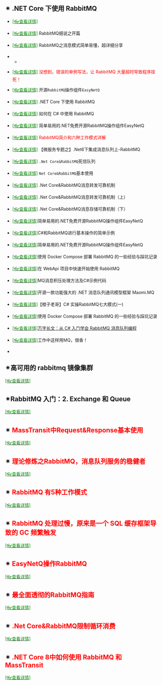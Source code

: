 <br/>

## ✴ .NET Core 下使用 RabbitMQ

- [<span style='color:#008B00'>[👓查看详情]</span>](https://mp.weixin.qq.com/s?__biz=MjM5MzI5Mzg1OA==&mid=2247486106&idx=3&sn=f5c02b5c54113a2b5e65f49c566bddc5&chksm=a69879d791eff0c147ec60ce9407acbfefe120dbee816912c051e5cecf9a1c782f46e66c7eb5&mpshare=1&scene=23&srcid=0126eLWIXQks2F1ryUVDrV58&sharer_sharetime=1611629475603&sharer_shareid=59de2f213c6a6639f6a4600116f6fabf#rd ':target=_blank') 
- [<span style='color:#008B00'>[👓查看详情]</span>](https://mp.weixin.qq.com/s?__biz=MzAwNTMxMzg1MA==&mid=2654092450&idx=4&sn=fbf50342c5953660c84e15ce1fee271e&chksm=80d818f7b7af91e1340b565e05cb7df5d65b256ee46a1de03c993a9c75d8ffd3b51dc64fc74e&mpshare=1&scene=23&srcid=0730AfTH0TLCQ1q4aXuAJINR&sharer_sharetime=1659187638680&sharer_shareid=a6c83a6b87e114417312bf85e473adcb#rd ':target=_blank') RabbitMQ细说之开篇
- [<span style='color:#008B00'>[👓查看详情]</span>](https://mp.weixin.qq.com/s?__biz=MzAwNTMxMzg1MA==&mid=2654093537&idx=4&sn=79618cc8c8b502b5cd9b2568205bbfcf&chksm=80d864b4b7afeda21a00a0f1b4c16e570be0cc7d5d11ecd553315085e4e03f6a40f5fde646f7&mpshare=1&scene=23&srcid=092034FLTbU7Myu3q4h5cMIH&sharer_sharetime=1663660261776&sharer_shareid=a6c83a6b87e114417312bf85e473adcb#rd ':target=_blank') RabbitMQ之消息模式简单易懂，超详细分享
- -
- [<span style='color:#008B00'>[👓查看详情]</span>](https://mp.weixin.qq.com/s?__biz=MjM5MzI5Mzg1OA==&mid=2247491695&idx=1&sn=662b4c87396e026cce2e5ed64d82cdc8&chksm=a69b932291ec1a3456679b4605907d7d29bccf01bbe7affea589027540c7153c7319fc7e7feb&mpshare=1&scene=23&srcid=1228f59UsBMoACmJfP4cy1Jg&sharer_sharetime=1640679598460&sharer_shareid=59de2f213c6a6639f6a4600116f6fabf#rd ':target=_blank') <span style='color:red'>没想到，错误的单例写法，让 RabbitMQ 大量超时导致程序挂死！</span>

- [<span style='color:#008B00'>[👓查看详情]</span>](https://mp.weixin.qq.com/s?__biz=MjM5MzI5Mzg1OA==&mid=2247488193&idx=3&sn=2505e60e5936a0e23f2619577504bfd6&chksm=a698618c91efe89a7ca8be0f1c52813ac5eb247ef9c650ce5592f3bf8f1293712c36612bfb02&mpshare=1&scene=23&srcid=12150ALuSYU0L9dTjlOr1cK2&sharer_sharetime=1608003065771&sharer_shareid=59de2f213c6a6639f6a4600116f6fabf#rd ':target=_blank') 开源`RabbitMQ`操作组件`EasyNetQ`
- [<span style='color:#008B00'>[👓查看详情]</span>](https://mp.weixin.qq.com/s?__biz=MjM5MzI5Mzg1OA==&mid=2247486106&idx=3&sn=f5c02b5c54113a2b5e65f49c566bddc5&chksm=a69879d791eff0c147ec60ce9407acbfefe120dbee816912c051e5cecf9a1c782f46e66c7eb5&mpshare=1&scene=23&srcid=0126eLWIXQks2F1ryUVDrV58&sharer_sharetime=1611629475603&sharer_shareid=59de2f213c6a6639f6a4600116f6fabf#rd ':target=_blank') .NET Core 下使用 RabbitMQ
- [<span style='color:#008B00'>[👓查看详情]</span>](https://mp.weixin.qq.com/s?__biz=MjM5MzI5Mzg1OA==&mid=2247487845&idx=1&sn=c03fe2cc07be41576bd76d1ccc46b301&chksm=a698622891efeb3e54df9ed0802a5aaffe445571709bae2cfdd7faf41a99fe10c2fc7d5715fd&mpshare=1&scene=23&srcid=02089IbYKbN97lIk3IS3XNnr&sharer_sharetime=1612767880898&sharer_shareid=59de2f213c6a6639f6a4600116f6fabf#rd ':target=_blank') 如何在 C# 中使用 RabbitMQ
- [<span style='color:#008B00'>[👓查看详情]</span>](https://mp.weixin.qq.com/s?__biz=MjM5MzI5Mzg1OA==&mid=2247488193&idx=3&sn=2505e60e5936a0e23f2619577504bfd6&chksm=a698618c91efe89a7ca8be0f1c52813ac5eb247ef9c650ce5592f3bf8f1293712c36612bfb02&mpshare=1&scene=23&srcid=02080HiI188jgGNxnFcVp6uY&sharer_sharetime=1612768703435&sharer_shareid=59de2f213c6a6639f6a4600116f6fabf#rd ':target=_blank') 简单易用的.NET免费开源RabbitMQ操作组件EasyNetQ
- [<span style='color:#008B00'>[👓查看详情]</span>](https://mp.weixin.qq.com/s?__biz=MzAwNTMxMzg1MA==&mid=2654085743&idx=2&sn=59c3b7b859c3d5c2f29fafc99fed30e5&chksm=80d8063ab7af8f2c559d3c8bcd8a831ad5fa3f222f323e9224303b8a86d2666dd623bbc05f19&mpshare=1&scene=23&srcid=0903nSGdbF9iNtAnpfJWU2A8&sharer_sharetime=1630631471849&sharer_shareid=59de2f213c6a6639f6a4600116f6fabf#rd ':target=_blank') <span style='color:red'>RabbitMQ简介和六种工作模式详解</span>
- [<span style='color:#008B00'>[👓查看详情]</span>](https://mp.weixin.qq.com/s?__biz=MzAwNTMxMzg1MA==&mid=2654091211&idx=7&sn=706f40b60733bee170926513581979f4&chksm=80d8139eb7af9a885e4e8cd11528d8c2aa1490b1121e36239d7d1432ec4d71442a07491cf834&mpshare=1&scene=23&srcid=0623Lf6CDig9KlgMhOIeSnKw&sharer_sharetime=1655943209595&sharer_shareid=a6c83a6b87e114417312bf85e473adcb#rd ':target=_blank') 【微服务专题之】.Net6下集成消息队列上-RabbitMQ
- [<span style='color:#008B00'>[👓查看详情]</span>](https://mp.weixin.qq.com/s?__biz=MzU2OTY3MTYzOA==&mid=2247490801&idx=1&sn=db3b0c536117ad2d99c462cb15babe97&chksm=fcfa7648cb8dff5e73242ff206f2b6cceb141502552a7a32a886790bd8e817592051ca1d7b3b&mpshare=1&scene=23&srcid=08315AH4papJK7vU68ou4xI4&sharer_sharetime=1661942872291&sharer_shareid=a6c83a6b87e114417312bf85e473adcb#rd ':target=_blank') `.Net Core&RabbitMQ`死信队列
- [<span style='color:#008B00'>[👓查看详情]</span>](https://mp.weixin.qq.com/s?__biz=MzU2OTY3MTYzOA==&mid=2247490885&idx=1&sn=c45b6fdee0b2a2a5a145c619940e9ec2&chksm=fcfa77fccb8dfeea68899807d4b635ec44307f4ffff4abcdcd767871379caed0a5d76727232c&mpshare=1&scene=23&srcid=0901CTMvvO7WFMbly2UdftsH&sharer_sharetime=1661997679740&sharer_shareid=a6c83a6b87e114417312bf85e473adcb#rd ':target=_blank') `Net Core&RabbitMQ`基本使用
- [<span style='color:#008B00'>[👓查看详情]</span>](https://mp.weixin.qq.com/s?__biz=MzU2OTY3MTYzOA==&mid=2247490923&idx=1&sn=10b253d5aebecc61e15604232b375c9a&chksm=fcfa77d2cb8dfec498841cc9ee49ebeb1bfcca0357ac7d0a0132f3a2a11ac9d41f143144f183&mpshare=1&scene=23&srcid=0902wB8igPCHZZICzIRvKwtt&sharer_sharetime=1662123255436&sharer_shareid=a6c83a6b87e114417312bf85e473adcb#rd ':target=_blank') .Net Core&RabbitMQ消息转发可靠机制
- [<span style='color:#008B00'>[👓查看详情]</span>](https://mp.weixin.qq.com/s?__biz=MzAwNTMxMzg1MA==&mid=2654093347&idx=3&sn=a85d14dd67ce3d8fe8e4bde3a52a1bf8&chksm=80d86476b7afed60f3d41f7729af124e0cbd40578301e9ef7233dcd3808875528806a05e8801&mpshare=1&scene=23&srcid=0904xna8vYS1whJDsb6R81aC&sharer_sharetime=1662272915644&sharer_shareid=a6c83a6b87e114417312bf85e473adcb#rd ':target=_blank') .Net Core&RabbitMQ消息转发可靠机制（上）
- [<span style='color:#008B00'>[👓查看详情]</span>](https://mp.weixin.qq.com/s?__biz=MzAwNTMxMzg1MA==&mid=2654093347&idx=4&sn=a70c700cbec0dc506af94f07e35e3684&chksm=80d86476b7afed608fa19feacf5b354c6dcd7efd3bc27f3cafdd087918e15d5c8a5f204fc19f&mpshare=1&scene=23&srcid=0904OS2En4MFx5v61KI7A9f8&sharer_sharetime=1662272932542&sharer_shareid=a6c83a6b87e114417312bf85e473adcb#rd ':target=_blank') .Net Core&RabbitMQ消息存储可靠机制（下）
- [<span style='color:#008B00'>[👓查看详情]</span>](https://mp.weixin.qq.com/s?__biz=MzAwNTMxMzg1MA==&mid=2654096425&idx=4&sn=e5796f076db4b072da9959d3cc064aca&chksm=80d8687cb7afe16acf666c75986fd90f468f45da46b62fd34693be158c6c5d19879377082550&mpshare=1&scene=23&srcid=0416cZcfq0QIHECr3hC4So19&sharer_sharetime=1681639064195&sharer_shareid=a6c83a6b87e114417312bf85e473adcb#rd ':target=_blank')简单易用的.NET免费开源RabbitMQ操作组件EasyNetQ
- [<span style='color:#008B00'>[👓查看详情]</span>](https://mp.weixin.qq.com/s?__biz=MzAwNTMxMzg1MA==&mid=2654097681&idx=7&sn=089ba43b07dde65cc1a0bef806fa67b0&chksm=80d87544b7affc52e1296eaffeac2b59710eb6411332e87f28d349068c073f93db04e694d12c&mpshare=1&scene=23&srcid=1024AfDoZfuDoPOgFIxvkV3b&sharer_shareinfo=c61472bdc8ee82e0ccd292b6697a09ba&sharer_shareinfo_first=c61472bdc8ee82e0ccd292b6697a09ba#rd ':target=_blank')C#和RabbitMQ进行基本操作的简单示例
- [<span style='color:#008B00'>[👓查看详情]</span>](https://mp.weixin.qq.com/s?__biz=MzAwNTMxMzg1MA==&mid=2654097940&idx=4&sn=0430893d187297d39e2155a4e89e1c7d&chksm=80d87641b7afff578b2cc0762f32b7f302ab281a24127eb9f817ed5a8fdc4e554d4f9e3be58a&mpshare=1&scene=23&srcid=1120T6Tms8v1WjcdTC8hJrzf&sharer_shareinfo=a254662ca828148c2e8d6dc04917de19&sharer_shareinfo_first=a254662ca828148c2e8d6dc04917de19#rd ':target=_blank')简单易用的.NET免费开源RabbitMQ操作组件EasyNetQ
- [<span style='color:#008B00'>[👓查看详情]</span>](https://www.cnblogs.com/morang/p/devops-rabbitmq-install.html ':target=_blank')使用 Docker Compose 部署 RabbitMQ 的一些经验与踩坑记录
- [<span style='color:#008B00'>[👓查看详情]</span>](https://mp.weixin.qq.com/s?__biz=MzU2OTY3MTYzOA==&mid=2247492370&idx=1&sn=9dceb21c2d7d729fc4bca786ec624611&chksm=fcf989abcb8e00bd61cd1d286c2265ddafe01b3465547aae6e1457949f67b6fbdea9e41bae8d&mpshare=1&scene=23&srcid=0517siTKF48L2BfP0ngJDTja&sharer_shareinfo=c70924b86906b76a76dca243e102b3a4&sharer_shareinfo_first=c70924b86906b76a76dca243e102b3a4#rd ':target=_blank')在 WebApi 项目中快速开始使用 RabbitMQ
- [<span style='color:#008B00'>[👓查看详情]</span>](https://mp.weixin.qq.com/s?__biz=MzAwNTMxMzg1MA==&mid=2654099626&idx=3&sn=d248dcb6fa7e0ba345eb4201ed4519e4&chksm=80d87cffb7aff5e92aa84e48f9555ddd87db3cb725e11e07b87f2788042f1495a9035abecee2&mpshare=1&scene=23&srcid=0619jh5B97G6gL6GQuAMp7dz&sharer_shareinfo=ed9d29e154c96e12f907e95c4cd8fccf&sharer_shareinfo_first=ed9d29e154c96e12f907e95c4cd8fccf#rd ':target=_blank')MQ消息积压处理方法及C#示例代码
- [<span style='color:#008B00'>[👓查看详情]</span>](https://mp.weixin.qq.com/s?__biz=MzU4MzIyNDA0MQ==&mid=2247523850&idx=3&sn=dbf0b2b38d8c12d768ff1ac48bf74697&chksm=fdae818ccad9089a92cc53b7d1b4164a78fe6202474fefe098479bf7a4461876996be027933c&mpshare=1&scene=23&srcid=0722wGBwnDUum1oTGfOxjYzv&sharer_shareinfo=053df44244a006b85803cfa23f4b1865&sharer_shareinfo_first=053df44244a006b85803cfa23f4b1865#rd ':target=_blank')开源一款功能强大的 .NET 消息队列通讯模型框架 Maomi.MQ
- [<span style='color:#008B00'>[👓查看详情]</span>](https://mp.weixin.qq.com/s?__biz=MzAwNTMxMzg1MA==&mid=2654100661&idx=6&sn=e2368574c7da700cf18ffc46cdc72941&chksm=811bf9b3114444c8628c09e4ad0825f3869544e1030ca816cf97e81d1366791f90a671cdf4bd&mpshare=1&scene=23&srcid=1119PFF805EbgPcORvKSlt9l&sharer_shareinfo=261b484716ef03191fff8a8856a643ab&sharer_shareinfo_first=261b484716ef03191fff8a8856a643ab#rd ':target=_blank')【橙子老哥】C# 实操RabbitMQ七大模式(一)
- [<span style='color:#008B00'>[👓查看详情]</span>](https://www.cnblogs.com/morang/p/devops-rabbitmq-install.html ':target=_blank')使用 Docker Compose 部署 RabbitMQ 的一些经验与踩坑记录
- [<span style='color:#008B00'>[👓查看详情]</span>](https://www.cnblogs.com/morang/p/devops-rabbitmq-install.html ':target=_blank')[万字长文：从 C# 入门学会 RabbitMQ 消息队列编程](https://www.cnblogs.com/whuanle/p/17837034.html)
- [<span style='color:#008B00'>[👓查看详情]</span>](https://www.cnblogs.com/12lisu/p/18617434 ':target=_blank')工作中这样用MQ，很香！
- 



## ✴高可用的 rabbitmq 镜像集群

[<span style='color:#008B00'>[👓查看详情]</span>](https://mp.weixin.qq.com/s?__biz=MjM5MzI5Mzg1OA==&mid=2247486671&idx=1&sn=d65dd88ecbacca5058fbc075c07b2c06&chksm=a6987f8291eff694a0e6414315cdde337784a07d388920d8ed725553c1eb9e7edd517f6d83b9&mpshare=1&scene=23&srcid=0208iaMqI2YEL2PTr3uaGpOt&sharer_sharetime=1612766557215&sharer_shareid=59de2f213c6a6639f6a4600116f6fabf#rd ':target=_blank') 

## ✴RabbitMQ 入门：2. Exchange 和 Queue

[<span style='color:#008B00'>[👓查看详情]</span>](https://mp.weixin.qq.com/s?__biz=MzAwNTMxMzg1MA==&mid=2654082502&idx=7&sn=e7508ac3dbb921d0a0976d6951d3e337&chksm=80d83193b7afb8857a89ec55f575e974a854356ef016de0c05f702167c9bd039cd37dabbc998&mpshare=1&scene=23&srcid=0216TjpcSKDv4e8gMpGvwlzx&sharer_sharetime=1613458873547&sharer_shareid=59de2f213c6a6639f6a4600116f6fabf#rd ':target=_blank') 



## ✴ <span style='color:red'>MassTransit中Request&Response基本使用</span>

[<span style='color:#008B00'>[👓查看详情]</span>](https://mp.weixin.qq.com/s?__biz=MzAwNTMxMzg1MA==&mid=2654085204&idx=5&sn=f1829e76751bc8738f47fe2327cb5edb&chksm=80d80401b7af8d177e8a51d7b8044988dbf0163c8ce7dbe8ce64805f9d0c631295550df99bf4&mpshare=1&scene=23&srcid=07268Jif2wJvyBqyBNPmrrdg&sharer_sharetime=1627257364515&sharer_shareid=59de2f213c6a6639f6a4600116f6fabf#rd ':target=_blank') 

## ✴ <span style='color:red'>理论修炼之RabbitMQ，消息队列服务的稳健者</span>

[<span style='color:#008B00'>[👓查看详情]</span>](https://mp.weixin.qq.com/s?__biz=MzAwNTMxMzg1MA==&mid=2654085441&idx=3&sn=0a44c9f01930624976be42bbdc5b0afb&chksm=80d80514b7af8c0275fef08db69747682a14f44cf4aca318b7e0a9974f3cc2d1f992a86c6a1b&mpshare=1&scene=23&srcid=0817lMePYzCQQ5qSkOhCh6Om&sharer_sharetime=1629160451647&sharer_shareid=59de2f213c6a6639f6a4600116f6fabf#rd ':target=_blank') 

## ✴ <span style='color:red'>RabbitMQ 有5种工作模式</span>

[<span style='color:#008B00'>[👓查看详情]</span>](https://mp.weixin.qq.com/s?__biz=MzAwNTMxMzg1MA==&mid=2654085836&idx=7&sn=4253bbe2d4c2610270f200afc2586525&chksm=80d80699b7af8f8f6aba59caa2538c697dba2b328bdc78f0e684c1581230503a8e66636dead6&mpshare=1&scene=23&srcid=09097qYdjGe74cxWDmAsT1dS&sharer_sharetime=1631146858830&sharer_shareid=59de2f213c6a6639f6a4600116f6fabf#rd ':target=_blank') 

## ✴ <span style='color:red'>RabbitMQ 处理过慢，原来是一个 SQL 缓存框架导致的 GC 频繁触发</span>

[<span style='color:#008B00'>[👓查看详情]</span>](https://mp.weixin.qq.com/s?__biz=MjM5MzI5Mzg1OA==&mid=2247491505&idx=1&sn=6d75401dd43d17b551fb9c09b6edcb67&chksm=a6986cfc91efe5ea0d0e9b3abab1aab0b818a8f588f91c3bff83454a2235309bfbd89676e27b&mpshare=1&scene=23&srcid=1112nd9YRS8n7biHc6BK6cjz&sharer_sharetime=1636676571748&sharer_shareid=59de2f213c6a6639f6a4600116f6fabf#rd ':target=_blank') 

## ✴ <span style='color:red'>EasyNetQ操作RabbitMQ</span>

[<span style='color:#008B00'>[👓查看详情]</span>](https://mp.weixin.qq.com/s?__biz=MzAwNTMxMzg1MA==&mid=2654086965&idx=6&sn=5c83ffad881bafd44799c9699768711b&chksm=80d80360b7af8a768a9c8365efe3ff63706d5eb316cd346dc2343cce62cf23a8c1d27534a39f&mpshare=1&scene=23&srcid=1206UT4HPQFY4mb4wjxPysg4&sharer_sharetime=1638754864952&sharer_shareid=59de2f213c6a6639f6a4600116f6fabf#rd ':target=_blank') 

## ✴ <span style='color:red'>最全面透彻的RabbitMQ指南</span>

[<span style='color:#008B00'>[👓查看详情]</span>](https://mp.weixin.qq.com/s?__biz=MzAwNTMxMzg1MA==&mid=2654090107&idx=7&sn=8611aed871567c563aa75a86bb6ff452&chksm=80d8172eb7af9e388b92d072bd80eef97dd9a9cd67c1b6642f06d32566f56584edce8ffbeb28&mpshare=1&scene=23&srcid=05182tAiBDxxBJxjJWbDsePD&sharer_sharetime=1652880640080&sharer_shareid=a6c83a6b87e114417312bf85e473adcb#rd ':target=_blank') 

## ✴ <span style='color:red'>.Net Core&RabbitMQ限制循环消费</span>

[<span style='color:#008B00'>[👓查看详情]</span>](https://mp.weixin.qq.com/s?__biz=MzU2OTY3MTYzOA==&mid=2247491184&idx=1&sn=cb233859082fc2e36ab6bef3ffb0b22b&chksm=fcfa74c9cb8dfddfc6925bba66908a17717adf0f4cd0d2415507758020660f3ccd9780de43a3&mpshare=1&scene=23&srcid=1102w7drRQpt3N97gq8lpYzG&sharer_sharetime=1667348142496&sharer_shareid=a6c83a6b87e114417312bf85e473adcb#rd ':target=_blank') 

## ✴ <span style='color:red'>.NET Core 8中如何使用 RabbitMQ 和 MassTransit</span>

[<span style='color:#008B00'>[👓查看详情]</span>](https://mp.weixin.qq.com/s?__biz=MzAwNTMxMzg1MA==&mid=2654099810&idx=5&sn=f720019ad88c8a1db5211bdd27df7903&chksm=80d87d37b7aff421fb4fdfc6ce56cd63a4519ad7e73a5aa2cc01447e5d39eb1e24ee69af080b&mpshare=1&scene=23&srcid=0722pJ7pDBt9ncaoSyJYhVcd&sharer_shareinfo=4e64d46c001dccb733f0efe45b9f613a&sharer_shareinfo_first=4e64d46c001dccb733f0efe45b9f613a#rd ':target=_blank') 





